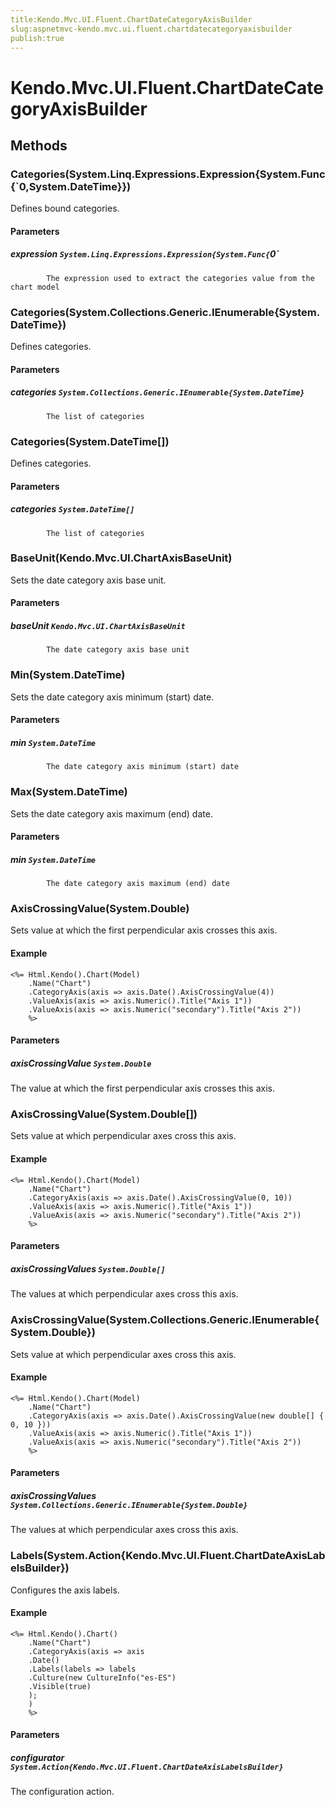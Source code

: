 ```yaml
---
title:Kendo.Mvc.UI.Fluent.ChartDateCategoryAxisBuilder
slug:aspnetmvc-kendo.mvc.ui.fluent.chartdatecategoryaxisbuilder
publish:true
---
```


# Kendo.Mvc.UI.Fluent.ChartDateCategoryAxisBuilder

## Methods

### Categories(System.Linq.Expressions.Expression{System.Func{`0,System.DateTime}})
Defines bound categories.

#### Parameters

##### expression `System.Linq.Expressions.Expression{System.Func{`0`

            The expression used to extract the categories value from the chart model
            

### Categories(System.Collections.Generic.IEnumerable{System.DateTime})
Defines categories.

#### Parameters

##### categories `System.Collections.Generic.IEnumerable{System.DateTime}`

            The list of categories
            

### Categories(System.DateTime[])
Defines categories.

#### Parameters

##### categories `System.DateTime[]`

            The list of categories
            

### BaseUnit(Kendo.Mvc.UI.ChartAxisBaseUnit)
Sets the date category axis base unit.

#### Parameters

##### baseUnit `Kendo.Mvc.UI.ChartAxisBaseUnit`

            The date category axis base unit
            

### Min(System.DateTime)
Sets the date category axis minimum (start) date.

#### Parameters

##### min `System.DateTime`

            The date category axis minimum (start) date
            

### Max(System.DateTime)
Sets the date category axis maximum (end) date.

#### Parameters

##### min `System.DateTime`

            The date category axis maximum (end) date
            

### AxisCrossingValue(System.Double)
Sets value at which the first perpendicular axis crosses this axis.

#### Example
    <%= Html.Kendo().Chart(Model)
        .Name("Chart")
        .CategoryAxis(axis => axis.Date().AxisCrossingValue(4))
        .ValueAxis(axis => axis.Numeric().Title("Axis 1"))
        .ValueAxis(axis => axis.Numeric("secondary").Title("Axis 2"))
        %>

#### Parameters

##### axisCrossingValue `System.Double`
The value at which the first perpendicular axis crosses this axis.

### AxisCrossingValue(System.Double[])
Sets value at which perpendicular axes cross this axis.

#### Example
    <%= Html.Kendo().Chart(Model)
        .Name("Chart")
        .CategoryAxis(axis => axis.Date().AxisCrossingValue(0, 10))
        .ValueAxis(axis => axis.Numeric().Title("Axis 1"))
        .ValueAxis(axis => axis.Numeric("secondary").Title("Axis 2"))
        %>

#### Parameters

##### axisCrossingValues `System.Double[]`
The values at which perpendicular axes cross this axis.

### AxisCrossingValue(System.Collections.Generic.IEnumerable{System.Double})
Sets value at which perpendicular axes cross this axis.

#### Example
    <%= Html.Kendo().Chart(Model)
        .Name("Chart")
        .CategoryAxis(axis => axis.Date().AxisCrossingValue(new double[] { 0, 10 }))
        .ValueAxis(axis => axis.Numeric().Title("Axis 1"))
        .ValueAxis(axis => axis.Numeric("secondary").Title("Axis 2"))
        %>

#### Parameters

##### axisCrossingValues `System.Collections.Generic.IEnumerable{System.Double}`
The values at which perpendicular axes cross this axis.

### Labels(System.Action{Kendo.Mvc.UI.Fluent.ChartDateAxisLabelsBuilder})
Configures the axis labels.

#### Example
    <%= Html.Kendo().Chart()
        .Name("Chart")
        .CategoryAxis(axis => axis
        .Date()
        .Labels(labels => labels
        .Culture(new CultureInfo("es-ES")
        .Visible(true)
        );
        )
        %>

#### Parameters

##### configurator `System.Action{Kendo.Mvc.UI.Fluent.ChartDateAxisLabelsBuilder}`
The configuration action.
